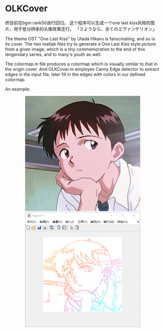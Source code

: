 # OLKCover

终目前在bgm rank50进行回归。
这个程序可以生成一个one last kiss风格的图片，用于低分辨率的头像效果还行。
「さようなら、全てのエヴァンゲリオン」

The theme OST "One Last Kiss" by Utada Hikaru is fanscinating, and so is its cover. The two matlab files try to generate a One Last Kiss style picture from a given image, which is a tiny commemoration to the end of this lengendary series, and to many's youth as well.

The colormap.m file produces a colormap which is visually similar to that in the origin cover. And OLKCover.m employes Canny Edge detector to extract edges in the input file, later fill in the edges with colors in our defined colormap.


An example:
<div align=center>
<img src="https://raw.githubusercontent.com/XichongLing/OLKCover/master/img/shinji.jpg" width="375" height = "375"/>
</div>
<div align = center>
<img src="https://raw.githubusercontent.com/XichongLing/OLKCover/master/img/OLKshinji.png" width = "375" height = "375"/>
</div>
